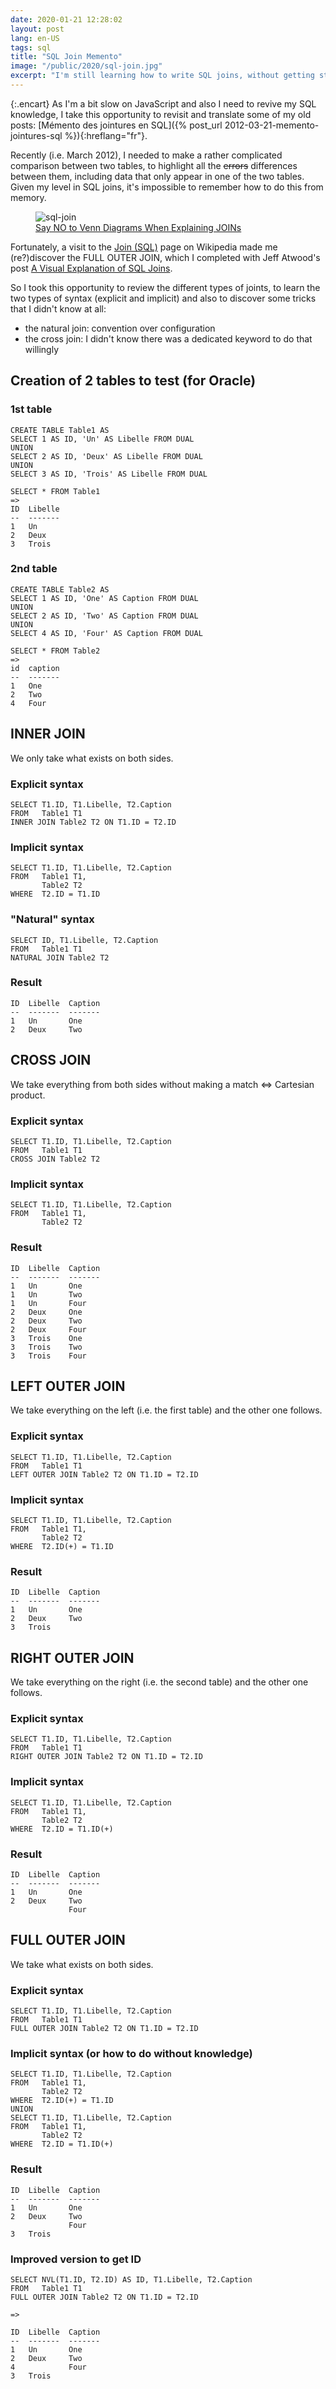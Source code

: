 ```yaml
---
date: 2020-01-21 12:28:02
layout: post
lang: en-US
tags: sql
title: "SQL Join Memento"
image: "/public/2020/sql-join.jpg"
excerpt: "I'm still learning how to write SQL joins, without getting stuck with a basic «WHERE Table1.Foreign_ID = Table2.ID»..."
---
```


{:.encart}
As I'm a bit slow on JavaScript and also I need to revive my SQL knowledge, I take this opportunity to revisit and translate some of my old posts: [Mémento des jointures en SQL]({% post_url 2012-03-21-memento-jointures-sql %}){:hreflang="fr"}.

Recently (i.e. March 2012), I needed to make a rather complicated comparison between two tables, to highlight all the <s>errors</s> differences between them, including data that only appear in one of the two tables. Given my level in SQL joins, it's impossible to remember how to do this from memory.

<figure>
  <img src="{{ page.image }}" alt="sql-join" />
  <figcaption>
    <a href="https://blog.jooq.org/2016/07/05/say-no-to-venn-diagrams-when-explaining-joins/">Say NO to Venn Diagrams When Explaining JOINs</a>
  </figcaption>
</figure>

Fortunately, a visit to the [Join (SQL)](https://en.wikipedia.org/wiki/Join_(SQL)) page on Wikipedia made me (re?)discover the FULL OUTER JOIN, which I completed with Jeff Atwood's post [A Visual Explanation of SQL Joins](http://www.codinghorror.com/blog/2007/10/a-visual-explanation-of-sql-joins.html).

So I took this opportunity to review the different types of joints, to learn the two types of syntax (explicit and implicit) and also to discover some tricks that I didn't know at all:

* the natural join: convention over configuration
* the cross join: I didn't know there was a dedicated keyword to do that willingly


## Creation of 2 tables to test (for Oracle)

### 1st table

```
CREATE TABLE Table1 AS
SELECT 1 AS ID, 'Un' AS Libelle FROM DUAL
UNION
SELECT 2 AS ID, 'Deux' AS Libelle FROM DUAL
UNION
SELECT 3 AS ID, 'Trois' AS Libelle FROM DUAL

SELECT * FROM Table1
=>
ID  Libelle
--  -------
1   Un
2   Deux
3   Trois
```

### 2nd table

```
CREATE TABLE Table2 AS
SELECT 1 AS ID, 'One' AS Caption FROM DUAL
UNION
SELECT 2 AS ID, 'Two' AS Caption FROM DUAL
UNION
SELECT 4 AS ID, 'Four' AS Caption FROM DUAL

SELECT * FROM Table2
=>
id  caption
--  -------
1   One
2   Two
4   Four
```


## INNER JOIN

We only take what exists on both sides.

### Explicit syntax

```
SELECT T1.ID, T1.Libelle, T2.Caption
FROM   Table1 T1
INNER JOIN Table2 T2 ON T1.ID = T2.ID
```

### Implicit syntax

```
SELECT T1.ID, T1.Libelle, T2.Caption
FROM   Table1 T1,
       Table2 T2
WHERE  T2.ID = T1.ID
```

### "Natural" syntax

```
SELECT ID, T1.Libelle, T2.Caption
FROM   Table1 T1
NATURAL JOIN Table2 T2
```

### Result

```
ID  Libelle  Caption
--  -------  -------
1   Un       One
2   Deux     Two
```


## CROSS JOIN

We take everything from both sides without making a match <=> Cartesian product.


### Explicit syntax

```
SELECT T1.ID, T1.Libelle, T2.Caption
FROM   Table1 T1
CROSS JOIN Table2 T2
```

### Implicit syntax

```
SELECT T1.ID, T1.Libelle, T2.Caption
FROM   Table1 T1,
       Table2 T2
```

### Result

```
ID  Libelle  Caption
--  -------  -------
1   Un       One
1   Un       Two
1   Un       Four
2   Deux     One
2   Deux     Two
2   Deux     Four
3   Trois    One
3   Trois    Two
3   Trois    Four
```


## LEFT OUTER JOIN

We take everything on the left (i.e. the first table) and the other one follows.

### Explicit syntax

```
SELECT T1.ID, T1.Libelle, T2.Caption
FROM   Table1 T1
LEFT OUTER JOIN Table2 T2 ON T1.ID = T2.ID
```

### Implicit syntax

```
SELECT T1.ID, T1.Libelle, T2.Caption
FROM   Table1 T1,
       Table2 T2
WHERE  T2.ID(+) = T1.ID
```

### Result

```
ID  Libelle  Caption
--  -------  -------
1   Un       One
2   Deux     Two
3   Trois
```


## RIGHT OUTER JOIN

We take everything on the right (i.e. the second table) and the other one follows.

### Explicit syntax

```
SELECT T1.ID, T1.Libelle, T2.Caption
FROM   Table1 T1
RIGHT OUTER JOIN Table2 T2 ON T1.ID = T2.ID
```

### Implicit syntax

```
SELECT T1.ID, T1.Libelle, T2.Caption
FROM   Table1 T1,
       Table2 T2
WHERE  T2.ID = T1.ID(+)
```

### Result

```
ID  Libelle  Caption
--  -------  -------
1   Un       One
2   Deux     Two
             Four
```


## FULL OUTER JOIN

We take what exists on both sides.

### Explicit syntax

```
SELECT T1.ID, T1.Libelle, T2.Caption
FROM   Table1 T1
FULL OUTER JOIN Table2 T2 ON T1.ID = T2.ID
```

### Implicit syntax (or how to do without knowledge)

```
SELECT T1.ID, T1.Libelle, T2.Caption
FROM   Table1 T1,
       Table2 T2
WHERE  T2.ID(+) = T1.ID
UNION
SELECT T1.ID, T1.Libelle, T2.Caption
FROM   Table1 T1,
       Table2 T2
WHERE  T2.ID = T1.ID(+)
```

### Result

```
ID  Libelle  Caption
--  -------  -------
1   Un       One
2   Deux     Two
             Four
3   Trois
```

### Improved version to get ID

```
SELECT NVL(T1.ID, T2.ID) AS ID, T1.Libelle, T2.Caption
FROM   Table1 T1
FULL OUTER JOIN Table2 T2 ON T1.ID = T2.ID

=>

ID  Libelle  Caption
--  -------  -------
1   Un       One
2   Deux     Two
4            Four
3   Trois
```

